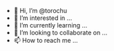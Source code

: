 - 👋 Hi, I’m @torochu
- 👀 I’m interested in ...
- 🌱 I’m currently learning ...
- 💞️ I’m looking to collaborate on ...
- 📫 How to reach me ...

<!---
torochu/torochu is a ✨ special ✨ repository because its `README.md` (this file) appears on your GitHub profile.
You can click the Preview link to take a look at your changes.
--->
